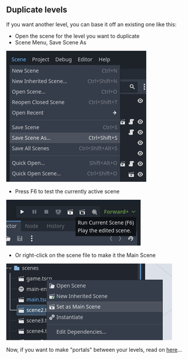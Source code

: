 ## Duplicate levels

If you want another level, you can base it off an existing one like this:

* Open the scene for the level you want to duplicate
* Scene Menu, Save Scene As

![Save Scene As](assets/save_scene_as.png)

* Press F6 to test the currently active scene

![Run Current Scene](assets/run_current_scene.png)

* Or right-click on the scene file to make it the Main Scene

![Set as Main Scene](assets/set_as_main_scene.png)

Now, if you want to make "portals" between your levels, read on [here](flag_portals.md)...
